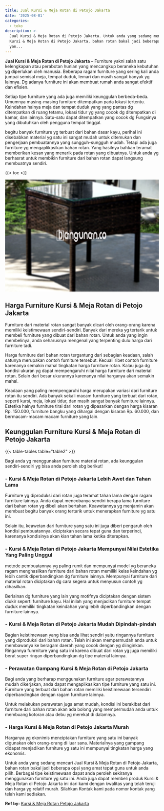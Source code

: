 ```yaml
---
title: Jual Kursi & Meja Rotan di Petojo Jakarta
date: '2025-08-01'
categories:
  - toko
description: >-
  Jual Kursi & Meja Rotan di Petojo Jakarta. Untuk anda yang sedang mencari Jual
  Kursi & Meja Rotan di Petojo Jakarta, bahan rotan bakal jadi beberapa opsi
  yan...
---
```


**Jual Kursi & Meja Rotan di Petojo Jakarta** – Furniture yakni salah satu kelengkapan atau perabotan hunian yang mencangkup beraneka kebutuhan yg diperlukan oleh manusia. Beberapa ragam furniture yang sering kali anda jumpai semisal meja, tempat duduk, lemari dan masih sangat banyak yg lainnya. Dg adanya furniture ini akan membuat rumah anda sangat efektif dan efisien.

Setiap tipe furniture yang ada juga memiliki keunggulan berbeda-beda. Umumnya masing-masing furniture ditempatkan pada lokasi tertentu. Keindahan halnya meja dan tempat duduk yang yang pantas dg ditempatkan di ruang tetamu, lokasi tidur yg yang cocok dg ditempatkan di kamar, dan lainnya. Satu-satu dapat ditempatkan yang cocok dg Fungsinya yang dibutuhkan oleh pengguna tempat tinggal.

begitu banyak furniture yg terbuat dari bahan dasar kayu, perihal ini disebabkan material yg satu ini sangat mudah untuk ditemukan dan pengerjaan pembuatannya yang sungguh-sungguh mudah. Tetapi ada juga furniture yg mengaplikasikan bahan rotan. Yang hasilnya bahkan teramat memberikan kesan yang menarik pada rotan yang dibuatnya. Untuk anda yg berhasrat untuk membikin furniture dari bahan rotan dapat langsung membuatnya sendiri.

{{< toc >}}

![Jual Kursi & Meja Rotan di Petojo Jakarta](/images/kursi-meja-rotan-murah04.png)

## Harga Furniture Kursi & Meja Rotan di Petojo Jakarta

Furniture dari material rotan sangat banyak dicari oleh orang-orang karena memiliki keistimewaan sendiri-sendiri. Banyak dari mereka yg tertarik untuk membeli furniture yang dibuat dari bahan rotan. Untuk anda yang ingin membelinya, anda seharusnya mengenal yang terpenting dulu harga dari furniture tadi.

Harga furniture dari bahan rotan tergantung dari sebagian keadaan, salah satunya merupakan contoh furniture tersebut. Kecuali ribet contoh furniture karenanya semakin mahal tingkatan harga furniture rotan. Kalau juga dg kondisi ukuran yg dapat mempengaruhi nilai harga furniture dari material rotan. Selain dari besar ukurannya karenanya nilai harganya akan semakin mahal.

Keadaan yang paling mempengaruhi harga merupakan variasi dari furniture rotan itu sendiri. Ada banyak sekali macam furniture yang terbuat dari rotan, seperti kursi, meja, lokasi tidur, dan masih sangat banyak furniture lainnya. Estetika halnya furniture tirai dari rotan yg dipasarkan dengan harga kisaran Rp. 150.000, furniture bangku yang dihargai dengan kisaran Rp. 60.000, dan bermacam-macam macam furniture yang lain.

## Keunggulan Furniture Kursi & Meja Rotan di Petojo Jakarta

{{< table-tables table="table2" >}}

Bagi anda yg menggunakan furniture material rotan, ada keunggulan sendiri-sendiri yg bisa anda peroleh sbg berikut!

### \- Kursi & Meja Rotan di Petojo Jakarta Lebih Awet dan Tahan Lama

Furniture yg diproduksi dari rotan juga teramat tahan lama dengan ragam furniture lainnya. Anda dapat mencobanya sendiri berapa lama furniture dari bahan rotan yg dibeli akan bertahan. Keawetannya yg menjamin akan membuat begitu banyak orang tertarik untuk menerapkan furniture yg satu ini.

Selain itu, keawetan dari furniture yang satu ini juga diberi pengaruh oleh kondisi pembuatannya. diciptakan secara tepat guna dan terperinci, karenanya kondisinya akan kian tahan lama ketika diterapkan.

### \- Kursi & Meja Rotan di Petojo Jakarta Mempunyai Nilai Estetika Yang Paling Unggul

metode pembuatannya yg paling rumit dan mempunyai model yg beraneka ragam menghasilkan furniture dari bahan rotan memiliki kelas keindahan yg lebih cantik diperbandingkan dg furniture lainnya. Mempunyai furniture dari material rotan diciptakan dg cara segera untuk menyusun contoh yg dihasilkan.

Berlainan dg furniture yang lain yang motifnya diciptakan dengan sistem diukir seperti furniture kayu. Hal inilah yang menjadikan furniture tempat duduk memiliki tingkatan keindahan yang lebih diperbandingkan dengan furniture lainnya.

### \- Kursi & Meja Rotan di Petojo Jakarta Mudah Dipindah-pindah

Bagian keistimewaan yang bisa anda lihat sendiri yaitu ringannya furniture yang diproduksi dari bahan rotan. Telah ini akan mempermudah anda untuk membawanya ke beragam daerah yang cocok dengan yg diinginkan. Ringannya funrniture yang satu ini karena dibuat dari rotan yg juga memiliki berat super ringan diperbandingkan dg tipe material lainnya.

### \- Perawatan Gampang Kursi & Meja Rotan di Petojo Jakarta

Bagi anda yang berharap menggunakan furniture agar perawatannya mudah dikerjakan, anda dapat mengaplikasikan tipe furniture yang satu ini. Furniture yang terbuat dari bahan rotan memiliki keistimewaan tersendiri diperbandingkan dengan ragam furniture lainnya.

Untuk melakukan perawatan juga amat mudah, kondisi ini berakibat dari furniture dari bahan rotan akan ada bolong yang mempermudah anda untuk membuang kotoran atau debu yg merekat di dalamnya.

### \- Harga Kursi & Meja Rotan di Petojo Jakarta Murah

Harganya yg ekonimis menciptakan furniture yang satu ini banyak digunakan oleh orang-orang di luar sana. Materialnya yang gampang didapat menjadikan furniture yg satu ini mempunyai tingkatan harga yang ekonomis.

Untuk anda yang sedang mencari Jual Kursi & Meja Rotan di Petojo Jakarta, bahan rotan bakal jadi beberapa opsi yang amat tepat guna untuk anda pilih. Berbagai tipe keistimewaan dapat anda peroleh sekiranya menggunakan furniture yg satu ini. Anda juga dapat membeli produk Kursi & Meja Rotan di Petojo Jakarta ini dari kami dengan kwalitas yang telah teruji dan harga yg relatif murah. Silahkan Kontak kami pada nomor kontak yang telah kami sediakan.

**Ref by:** [Kursi & Meja Rotan Petojo Jakarta](https://id.wikipedia.org/wiki/Kursi)
